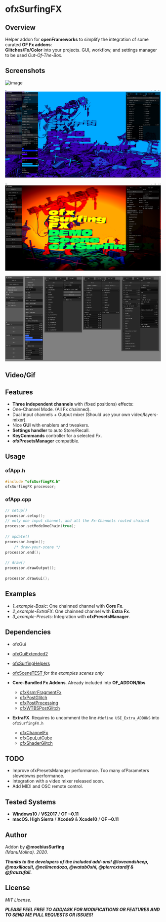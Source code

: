 # ofxSurfingFX 

## Overview
Helper addon for **openFrameworks** to simplify the integration of some curated **OF Fx addons**:  
**Glitches/Fx/Color** into your projects. GUI, workflow, and settings manager to be used *Out-Of-The-Box*.  

## Screenshots
![image](/readme_images/1_example-Basic.PNG?raw=true "image")  

![image](/readme_images/2_example-ExtraFX.PNG?raw=true "image")  

![image](/readme_images/2_example-ExtraFXb.PNG?raw=true "image")  

![image](/readme_images/ofxSurfingFX_FullGui.jpg?raw=true "image")  


## Video/Gif

## Features
* **Three independent channels** with (fixed positions) effects:
 * One-Channel Mode. (All Fx chainned).
 * Dual input channels + Output mixer (Should use your own video/layers-mixer).
* Nice **GUI** with enablers and tweakers.
* **Settings handler** to auto Store/Recall.
* **KeyCommands** controller for a selected Fx.
* **ofxPresetsManager** compatible.

## Usage

### ofApp.h
```c++
#include "ofxSurfingFX.h"
ofxSurfingFX processor;
```

### ofApp.cpp
```c++
// setup()
processor.setup();
// only one input channel, and all the Fx-Channels routed chained
processor.setModeOneChain(true);

// update()
processor.begin();
    /* draw-your-scene */
processor.end();

// draw()
processor.drawOutput();

processor.drawGui();
```

## Examples
- _1_example-Basic_: One chainned channel with **Core Fx**.  
- _2_example-ExtraFX_: One chainned channel with **Extra Fx**.  
- _3_example-Presets_: Integration with **ofxPresetsManager**.

## Dependencies
* ofxGui
* [ofxGuiExtended2](https://github.com/moebiussurfing/ofxGuiExtended2)
* [ofxSurfingHelpers](https://github.com/moebiussurfing/ofxSurfingHelpers)
* [ofxSceneTEST](https://github.com/moebiussurfing/ofxSceneTEST) *for the examples scenes only*

* **Core-Bundled Fx Addons**. Already included into **OF_ADDON/libs**
  * [ofxKsmrFragmentFx](https://github.com/loveandsheep/ofxKsmrFragmentFx)
  * [ofxPostGlitch](https://github.com/maxillacult/ofxPostGlitch)
  * [ofxPostProcessing](https://github.com/neilmendoza/ofxPostProcessing)
  * [ofxWTBSPostGlitch](https://github.com/watab0shi/ofxWTBSPostGlitch)

* **ExtraFX**. Requires to uncomment the line ```#define USE_Extra_ADDONS``` into ```ofxSurfingFX.h```
  * [ofxChannelFx](https://github.com/moebiussurfing/ofxChannelFx)
  * [ofxGpuLutCube](https://github.com/moebiussurfing/ofxGpuLutCube)
  * [ofxShaderGlitch](https://github.com/pierrextardif/ofxShaderGlitch)

## TODO
- Improve ofxPresetsManager performance. Too many ofParameters slowdowns performance. 
- Integration with a video mixer released soon.
- Add MIDI and OSC remote control. 

## Tested Systems
- **Windows10** / **VS2017** / **OF ~0.11**
- **macOS. High Sierra** / **Xcode9** & **Xcode10** / **OF ~0.11**

## Author
Addon by **@moebiusSurfing**  
*(ManuMolina). 2020.*

**_Thanks to the developers of the included add-ons! @loveandsheep, @maxillacult, @neilmendoza, @watab0shi, @pierrextardif & @frauzufall._**

## License
*MIT License.*

**_PLEASE FEEL FREE TO ADD/ASK FOR MODIFICATIONS OR FEATURES AND TO SEND ME PULL REQUESTS OR ISSUES!_**